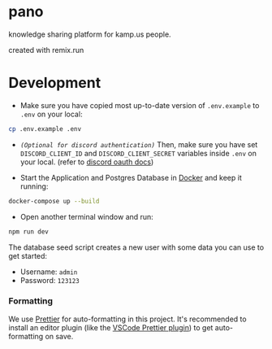 # pano

knowledge sharing platform for kamp.us people.

created with remix.run

# Development

- Make sure you have copied most up-to-date version of `.env.example` to `.env` on your local:

```sh
cp .env.example .env
```

- _`(Optional for discord authentication)`_ Then, make sure you have set `DISCORD_CLIENT_ID` and `DISCORD_CLIENT_SECRET` variables inside `.env` on your local. (refer to [discord oauth docs](https://discord.com/developers/docs/getting-started))

- Start the Application and Postgres Database in [Docker](https://www.docker.com/get-started) and keep it running:

```sh
docker-compose up --build
```

- Open another terminal window and run:

```sh
npm run dev
```

The database seed script creates a new user with some data you can use to get started:

- Username: `admin`
- Password: `123123`

### Formatting

We use [Prettier](https://prettier.io/) for auto-formatting in this project. It's recommended to install an editor plugin (like the [VSCode Prettier plugin](https://marketplace.visualstudio.com/items?itemName=esbenp.prettier-vscode)) to get auto-formatting on save.
